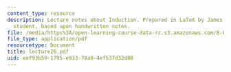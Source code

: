```yaml
---
content_type: resource
description: Lecture notes about Induction. Prepared in LaTeX by James Silva, an MIT
  student, based upon handwritten notes.
file: /media/https%3A/open-learning-course-data-rc.s3.amazonaws.com/8-022-physics-ii-electricity-and-magnetism-fall-2006/eef93b591795e93378a94ef537d32d80_lecture26.pdf
file_type: application/pdf
resourcetype: Document
title: lecture26.pdf
uid: eef93b59-1795-e933-78a9-4ef537d32d80
---
```

